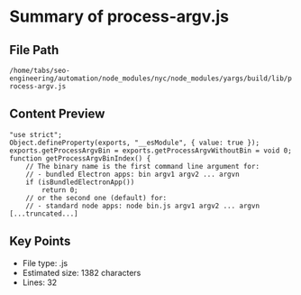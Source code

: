 # Summary of process-argv.js
  
## File Path
`/home/tabs/seo-engineering/automation/node_modules/nyc/node_modules/yargs/build/lib/process-argv.js`

## Content Preview
```
"use strict";
Object.defineProperty(exports, "__esModule", { value: true });
exports.getProcessArgvBin = exports.getProcessArgvWithoutBin = void 0;
function getProcessArgvBinIndex() {
    // The binary name is the first command line argument for:
    // - bundled Electron apps: bin argv1 argv2 ... argvn
    if (isBundledElectronApp())
        return 0;
    // or the second one (default) for:
    // - standard node apps: node bin.js argv1 argv2 ... argvn
[...truncated...]
```

## Key Points
- File type: .js
- Estimated size: 1382 characters
- Lines: 32

